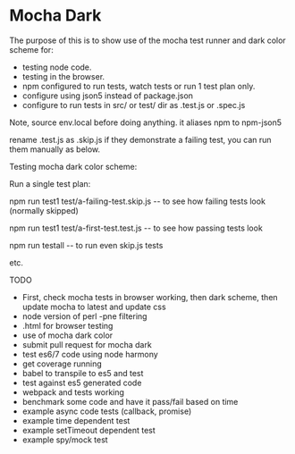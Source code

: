 # Mocha Dark

The purpose of this is to show use of the mocha test runner and dark color scheme for:

* testing node code.
* testing in the browser.
* npm configured to run tests, watch tests or run 1 test plan only.
* configure using json5 instead of package.json
* configure to run tests in src/ or test/ dir as .test.js or .spec.js

Note, source env.local before doing anything. it aliases npm to npm-json5

rename .test.js as .skip.js if they demonstrate a failing test, you can run them manually as below.

Testing mocha dark color scheme:

Run a single test plan:

npm run test1 test/a-failing-test.skip.js
  -- to see how failing tests look (normally skipped)

npm run test1 test/a-first-test.test.js
  -- to see how passing tests look


npm run testall
  -- to run even skip.js tests

etc.

TODO

* First, check mocha tests in browser working, then dark scheme, then update mocha to latest and update css
* node version of perl -pne filtering
* .html for browser testing
* use of mocha dark color
* submit pull request for mocha dark
* test es6/7 code using node harmony
* get coverage running
* babel to transpile to es5 and test
* test against es5 generated code
* webpack and tests working
* benchmark some code and have it pass/fail based on time
* example async code tests (callback, promise)
* example time dependent test
* example setTimeout dependent test
* example spy/mock test
